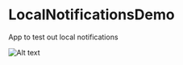 # LocalNotificationsDemo
App to test out local notifications


![Alt text](http://i.imgur.com/prW7iaU.png "Screenshot of Local Notification on a locked screen")
